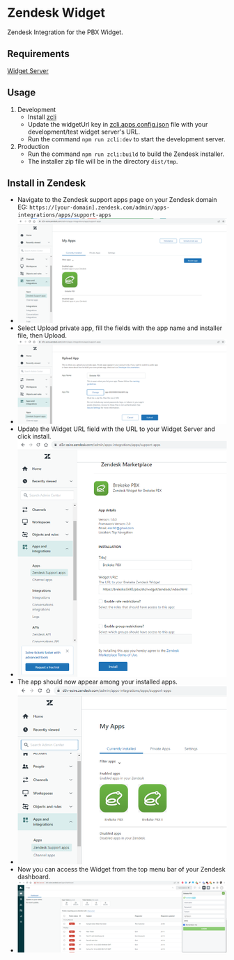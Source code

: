 # Zendesk Widget

Zendesk Integration for the PBX Widget.

## Requirements
[Widget Server](https://sc01.brekeke.com:52398/us/pbx-integration/zendesk/-/tree/server) 

## Usage

1. Development
   - Install [zcli](https://developer.zendesk.com/documentation/apps/getting-started/using-zcli/)
   - Update the widgetUrl key in [zcli.apps.config.json](public/zcli.apps.config.json) file with your development/test widget server's URL.
   - Run the command `npm run zcli:dev` to start the development server.
2. Production
   - Run the command `npm run zcli:build` to build the Zendesk installer.
   - The installer zip file will be in the directory `dist/tmp`.

## Install in Zendesk

- Navigate to the Zendesk support apps page on your Zendesk domain EG: `https://[your-domain].zendesk.com/admin/apps-integrations/apps/support-apps`
- ![1 support apps.png](docs/images/1%20support%20apps.png)
- Select Upload private app, fill the fields with the app name and installer file, then Upload.
- ![2 fill new app fields.png](docs/images/2%20fill%20new%20app%20fields.png)
- Update the Widget URL field with the URL to your Widget Server and click install.
- ![3 app settings.png](docs/images/3%20app%20settings.png)
- The app should now appear among your installed apps.
- ![4 installed.png](docs/images/4%20installed.png)
- Now you can access the Widget from the top menu bar of your Zendesk dashboard.
- ![5 in-app.png](docs/images/5%20in-app.png)
